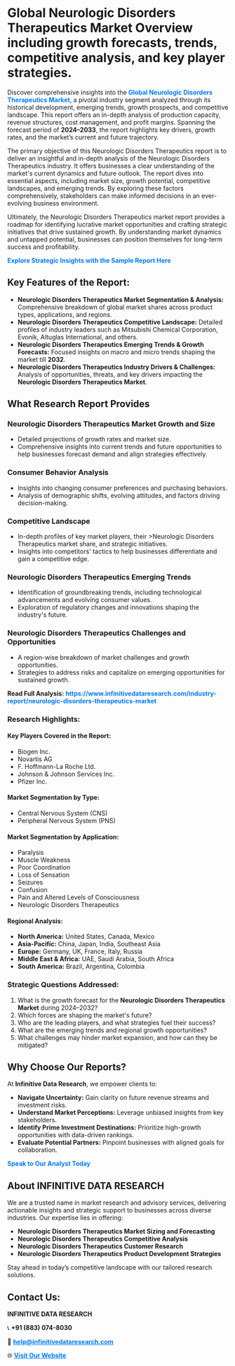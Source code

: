 <h1>Global Neurologic Disorders Therapeutics Market Overview including growth forecasts, trends, competitive analysis, and key player strategies.</h1>
<p>
Discover comprehensive insights into the 
<a href="https://www.infinitivedataresearch.com/industry-report/neurologic-disorders-therapeutics-market" rel="dofollow" style="color: #007BFF; text-decoration: none;"><strong>Global Neurologic Disorders Therapeutics Market</strong></a>, a pivotal industry segment analyzed through its historical development, emerging trends, growth prospects, and competitive landscape. This report offers an in-depth analysis of production capacity, revenue structures, cost management, and profit margins. Spanning the forecast period of <strong>2024–2033</strong>, the report highlights key drivers, growth rates, and the market’s current and future trajectory.
</p>
<p>
The primary objective of this Neurologic Disorders Therapeutics report is to deliver an insightful and in-depth analysis of the Neurologic Disorders Therapeutics industry. It offers businesses a clear understanding of the market's current dynamics and future outlook. The report dives into essential aspects, including market size, growth potential, competitive landscapes, and emerging trends. By exploring these factors comprehensively, stakeholders can make informed decisions in an ever-evolving business environment.
</p>
<p>
Ultimately, the Neurologic Disorders Therapeutics market report provides a roadmap for identifying lucrative market opportunities and crafting strategic initiatives that drive sustained growth. By understanding market dynamics and untapped potential, businesses can position themselves for long-term success and profitability.
</p>
<p>
<a href="https://www.infinitivedataresearch.com/request-sample/reportId=102223" style="color: #007BFF; text-decoration: none;"><strong>Explore Strategic Insights with the Sample Report Here</strong></a>
</p>

<h2>Key Features of the Report:</h2>
<ul>
<li><strong>Neurologic Disorders Therapeutics Market Segmentation & Analysis:</strong> Comprehensive breakdown of global market shares across product types, applications, and regions.</li>
<li><strong>Neurologic Disorders Therapeutics Competitive Landscape:</strong> Detailed profiles of industry leaders such as Mitsubishi Chemical Corporation, Evonik, Altuglas International, and others.</li>
<li><strong>Neurologic Disorders Therapeutics Emerging Trends & Growth Forecasts:</strong> Focused insights on macro and micro trends shaping the market till <strong>2032</strong>.</li>
<li><strong>Neurologic Disorders Therapeutics Industry Drivers & Challenges:</strong> Analysis of opportunities, threats, and key drivers impacting the <strong>Neurologic Disorders Therapeutics Market</strong>.</li>
</ul>

<h2>What Research Report Provides</h2>
<h3>Neurologic Disorders Therapeutics Market Growth and Size</h3>
<ul>
<li>Detailed projections of growth rates and market size.</li>
<li>Comprehensive insights into current trends and future opportunities to help businesses forecast demand and align strategies effectively.</li>
</ul>

<h3>Consumer Behavior Analysis</h3>
<ul>
<li>Insights into changing consumer preferences and purchasing behaviors.</li>
<li>Analysis of demographic shifts, evolving attitudes, and factors driving decision-making.</li>
</ul>

<h3>Competitive Landscape</h3>
<ul>
<li>In-depth profiles of key market players, their >Neurologic Disorders Therapeutics market share, and strategic initiatives.</li>
<li>Insights into competitors' tactics to help businesses differentiate and gain a competitive edge.</li>
</ul>

<h3>Neurologic Disorders Therapeutics Emerging Trends</h3>
<ul>
<li>Identification of groundbreaking trends, including technological advancements and evolving consumer values.</li>
<li>Exploration of regulatory changes and innovations shaping the industry's future.</li>
</ul>

<h3>Neurologic Disorders Therapeutics Challenges and Opportunities</h3>
<ul>
<li>A region-wise breakdown of market challenges and growth opportunities.</li>
<li>Strategies to address risks and capitalize on emerging opportunities for sustained growth.</li>
</ul>
<p><strong>Read Full Analysis:</strong> <a href="https://www.infinitivedataresearch.com/industry-report/neurologic-disorders-therapeutics-market" rel="dofollow" style="color: #007BFF; text-decoration: none;"><strong>https://www.infinitivedataresearch.com/industry-report/neurologic-disorders-therapeutics-market</strong></a></p>
<h3>Research Highlights:</h3>
<h4>Key Players Covered in the Report:</h4>
<ul><li>Biogen Inc.</li><li>Novartis AG</li><li>F. Hoffmann-La Roche Ltd.</li><li>Johnson &amp; Johnson Services Inc.</li><li>Pfizer Inc.</li></ul>
<h4>Market Segmentation by Type:</h4>
<ul><li>Central Nervous System (CNS)</li><li>Peripheral Nervous System (PNS)</li></ul>
<h4>Market Segmentation by Application:</h4>
<ul><li>Paralysis</li><li>Muscle Weakness</li><li>Poor Coordination</li><li>Loss of Sensation</li><li>Seizures</li><li>Confusion</li><li>Pain and Altered Levels of Consciousness</li><li>Neurologic Disorders Therapeutics</li></ul>

<h4>Regional Analysis:</h4>
<ul>
<li><strong>North America:</strong> United States, Canada, Mexico</li>
<li><strong>Asia-Pacific:</strong> China, Japan, India, Southeast Asia</li>
<li><strong>Europe:</strong> Germany, UK, France, Italy, Russia</li>
<li><strong>Middle East & Africa:</strong> UAE, Saudi Arabia, South Africa</li>
<li><strong>South America:</strong> Brazil, Argentina, Colombia</li>
</ul>

<h3>Strategic Questions Addressed:</h3>
<ol>
<li>What is the growth forecast for the <strong>Neurologic Disorders Therapeutics Market</strong> during 2024–2032?</li>
<li>Which forces are shaping the market's future?</li>
<li>Who are the leading players, and what strategies fuel their success?</li>
<li>What are the emerging trends and regional growth opportunities?</li>
<li>What challenges may hinder market expansion, and how can they be mitigated?</li>
</ol>

<h2>Why Choose Our Reports?</h2>
<p>At <strong>Infinitive Data Research</strong>, we empower clients to:</p>
<ul>
<li><strong>Navigate Uncertainty:</strong> Gain clarity on future revenue streams and investment risks.</li>
<li><strong>Understand Market Perceptions:</strong> Leverage unbiased insights from key stakeholders.</li>
<li><strong>Identify Prime Investment Destinations:</strong> Prioritize high-growth opportunities with data-driven rankings.</li>
<li><strong>Evaluate Potential Partners:</strong> Pinpoint businesses with aligned goals for collaboration.</li>
</ul>
<p><a href="https://www.infinitivedataresearch.com/industry-report/neurologic-disorders-therapeutics-market" rel="dofollow" style="color: #007BFF; text-decoration: none;"><strong>Speak to Our Analyst Today</strong></a></p>

<h2>About INFINITIVE DATA RESEARCH</h2>
<p>We are a trusted name in market research and advisory services, delivering actionable insights and strategic support to businesses across diverse industries. Our expertise lies in offering:</p>
<ul>
<li><strong>Neurologic Disorders Therapeutics Market Sizing and Forecasting</strong></li>
<li><strong>Neurologic Disorders Therapeutics Competitive Analysis</strong></li>
<li><strong>Neurologic Disorders Therapeutics Customer Research</strong></li>
<li><strong>Neurologic Disorders Therapeutics Product Development Strategies</strong></li>
</ul>
<p>Stay ahead in today’s competitive landscape with our tailored research solutions.</p>

<h2>Contact Us:</h2>
<p><strong>INFINITIVE DATA RESEARCH</strong></p>
<p>📞 <strong>+91 (883) 074-8030</strong></p>
<p>📧 <strong><a href="mailto:help@infinitivedataresearch.com" style="color: #007BFF;">help@infinitivedataresearch.com</a></strong></p>
<p>🌐 <strong><a href="https://www.infinitivedataresearch.com" rel="dofollow" style="color: #007BFF;">Visit Our Website</a></strong></p>